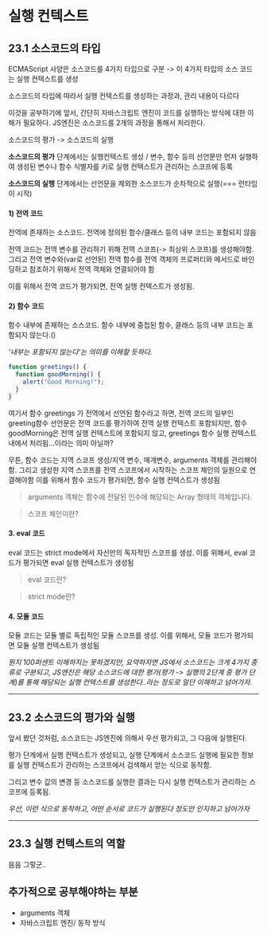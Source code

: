 # 실행 컨텍스트

## 23.1 소스코드의 타입

ECMAScript 사양은 소스코드를 4가지 타입으로 구분
-> 이 4가지 타입의 소스 코드는 실행 컨텍스트를 생성

소스코드의 타입에 따라서 실행 컨텍스트를 생성하는 과정과, 관리 내용이 다르다

이것을 공부하기에 앞서, 간단히 자바스크립트 엔진이 코드를 실행하는 방식에 대한 이해가 필요하다. JS엔진은 소스코드를 2개의 과정을 통해서 처리한다.

소스코드의 평가 -> 소스코드의 실행

**소스코드의 평가** 단계에서는 실행컨텍스트 생성 / 변수, 함수 등의 선언문만 먼저 실행하여 생성된 변수나 함수 식별자를 키로 실행 컨텍스트가 관리하는 스코프에 등록

**소스코드의 실행** 단계에서는 선언문을 제외한 소스코드가 순차적으로 실행(=== 런타임이 시작)

#### 1) 전역 코드

전역에 존재하는 소스코드. 전역에 정의된 함수/클래스 등의 내부 코드는 포함되지 않음

전역 코드는 전역 변수를 관리하기 위해 전역 스코프(-> 최상위 스코프)를 생성해야함. 그리고 전역 변수와(var로 선언된) 전역 함수를 전역 객체의 프로퍼티와 메서드로 바인딩하고 참조하기 위해서 전역 객체와 연결되어야 함

이를 위해서 전역 코드가 평가되면, 전역 실행 컨텍스트가 생성됨.

#### 2) 함수 코드

함수 내부에 존재하는 소스코드. 함수 내부에 중첩된 함수, 클래스 등의 내부 코드는 포함되지 않는다.()

_'내부는 포함되지 않는다'는 의미를 이해할 듯하다._

```javascript
function greetings() {
  function goodMorning() {
    alert("Good Morning!");
  }
}
```

여기서 함수 greetings 가 전역에서 선언된 함수라고 하면, 전역 코드의 일부인 greeting함수 선언문은 전역 코드를 평가하여 전역 실행 컨텍스트 포함되지만, 함수 goodMorning은 전역 실행 컨텍스트에 포함되지 않고, greetings 함수 실행 컨텍스트 내에서 처리됨...이라는 의미 아닐까?

무튼, 함수 코드는 지역 스코프 생성/지역 변수, 매개변수, arguments 객체를 관리해야함. 그리고 생성한 지역 스코프를 전역 스코프에서 시작하는 스코프 체인의 일원으로 연결해야함
이를 위해서 함수 코드가 평가되면, 함수 실행 컨텍스트가 생성됨

> arguments 객체는 함수에 전달된 인수에 해당되는 Array 형태의 객체입니다.

> 스코프 체인이란?

#### 3. eval 코드

eval 코드는 strict mode에서 자신만의 독자적인 스코프를 생성. 이를 위해서, eval 코드가 평가되면 eval 실행 컨텍스트가 생성됨

> eval 코드란?

> strict mode란?

#### 4. 모듈 코드

모듈 코드는 모듈 별로 독립적인 모듈 스코프를 생성. 이를 위해서, 모듈 코드가 평가되면 모듈 실행 컨텍스트가 생성됨

_뭔지 100퍼센트 이해하지는 못하겠지만, 요약하자면 JS에서 소스코드는 크게 4가지 종류로 구분되고, JS엔진은 해당 소스코드에 대한 평가(평가 -> 실행의 2단계 중 평가 단계)를 통해 해당되는 실행 컨텍스트를 생성한다..라는 정도로 일단 이해하고 넘어가자._

---

## 23.2 소스코드의 평가와 실행

앞서 봤던 것처럼, 소스코드는 JS엔진에 의해서 우선 평가되고, 그 다음에 실행된다.

평가 단계에서 실행 컨텍스트가 생성되고, 실행 단계에서 소스코드 실행에 필요한 정보를 실행 컨텍스트가 관리하는 스코프에서 검색해서 얻는 식으로 동작함.

그리고 변수 값의 변경 등 소스코드를 실행한 결과는 다시 실행 컨텍스트가 관리하는 스코프에 등록됨.

_우선, 이런 식으로 동작하고, 어떤 순서로 코드가 실행된다 정도만 인지하고 넘어가자_

---

## 23.3 실행 컨텍스트의 역할

음음 그렇군..

## 추가적으로 공부해야하는 부분

- arguments 객체
- 자바스크립트 엔진/ 동작 방식
